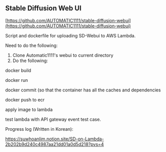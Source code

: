 ## Stable Diffusion Web UI
[https://github.com/AUTOMATIC1111/stable-diffusion-webui](https://github.com/AUTOMATIC1111/stable-diffusion-webui)

Script and dockerfile for uploading SD-Webui to AWS Lambda.

Need to do the following:

1. Clone Automatic1111's webui to current directory
2. Do the following:

docker build

docker run

docker commit (so that the container has all the caches and dependencies

docker push to ecr


apply image to lambda

test lambda with API gateway event test case.

Progress log (Written in Korean):

https://suwhoanlim.notion.site/SD-on-Lambda-2b202b9d240c4987aa21dd01a0d5d218?pvs=4

